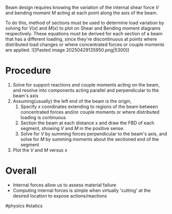 Beam design requires knowing the variation of the internal shear force $V$ and bending moment $M$ acting at each point along the axis of the beam. 

To do this, method of sections must be used to determine load variation by solving for $V(x)$ and $M(x)$ to plot on Shear and Bending moment diagrams respectively. These equations must be derived for each section of a beam that has a different loading, since they're discontinuous at points where distributed load changes or where concentrated forces or couple moments are applied. 
![[Pasted image 20250429135950.png|5300]]

# Procedure
1. Solve for support reactions and couple moments acting on the beam, and resolve into components acting parallel and perpendicular to the beam's axis
2. Assuming(usually) the left end of the beam is the origin, 
	1. Specify x coordinates extending to regions of the beam between concentrated forces and/or couple moments or where distributed loading is continuous 
	2. Section the beam at each distance x and draw the FBD of each segment, showing $V$ and $M$ in the positive sense. 
	3. Solve for $V$ by summing forces perpendicular to the beam's axis, and solve for $M$ by summing moments about the sectioned end of the segment
3. Plot the $V$ and $M$ versus x

# Overall
- Internal forces allow us to assess material failure
- Computing internal forces is simple when virtually 'cutting' at the desired location to expose actions/reactions

#physics #statics 
